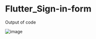 # Flutter_Sign-in-form
Output of code

![image](https://user-images.githubusercontent.com/116554878/220100305-040e4926-1482-4905-897d-76c19f874956.png)
